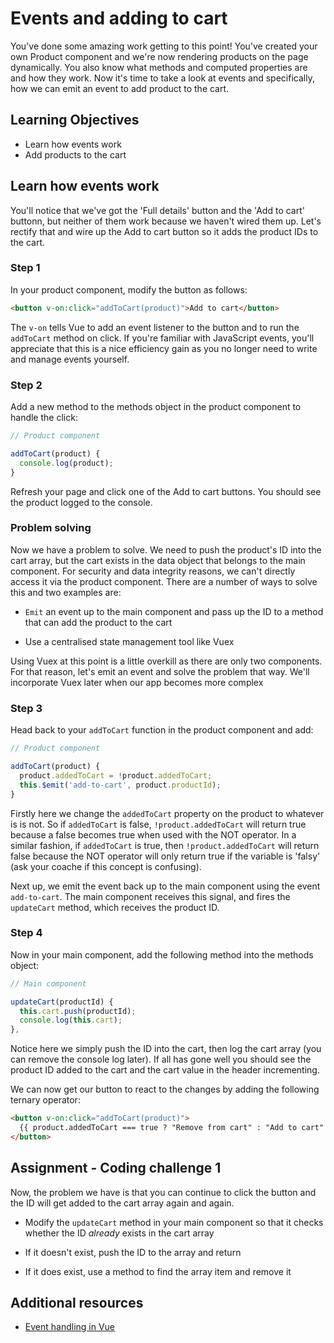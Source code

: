 # Events and adding to cart

You've done some amazing work getting to this point! You've created your own Product component and we're now rendering products on the page dynamically. You also know what methods and computed properties are and how they work. Now it's time to take a look at events and specifically, how we can emit an event to add product to the cart.

## Learning Objectives

- Learn how events work
- Add products to the cart

## Learn how events work

You'll notice that we've got the 'Full details' button and the 'Add to cart' buttonn, but neither of them work because we haven't wired them up. Let's rectify that and wire up the Add to cart button so it adds the product IDs to the cart.

### Step 1

In your product component, modify the button as follows:

```html
<button v-on:click="addToCart(product)">Add to cart</button>
```

The `v-on` tells Vue to add an event listener to the button and to run the `addToCart` method on click. If you're familiar with JavaScript events, you'll appreciate that this is a nice efficiency gain as you no longer need to write and manage events yourself.

### Step 2

Add a new method to the methods object in the product component to handle the click:

```javascript
// Product component

addToCart(product) {
  console.log(product);
}
```

Refresh your page and click one of the Add to cart buttons. You should see the product logged to the console.

### Problem solving

Now we have a problem to solve. We need to push the product's ID into the cart array, but the cart exists in the data object that belongs to the main component. For security and data integrity reasons, we can't directly access it via the product component. There are a number of ways to solve this and two examples are:

- `Emit` an event up to the main component and pass up the ID to a method that can add the product to the cart

- Use a centralised state management tool like Vuex

Using Vuex at this point is a little overkill as there are only two components. For that reason, let's emit an event and solve the problem that way. We'll incorporate Vuex later when our app becomes more complex

### Step 3

Head back to your `addToCart` function in the product component and add:

```javascript
// Product component

addToCart(product) {
  product.addedToCart = !product.addedToCart;
  this.$emit('add-to-cart', product.productId);
}
```

Firstly here we change the `addedToCart` property on the product to whatever is is not. So if `addedToCart` is false, `!product.addedToCart` will return true because a false becomes true when used with the NOT operator. In a similar fashion, if `addedToCart` is true, then `!product.addedToCart` will return false because the NOT operator will only return true if the variable is 'falsy' (ask your coache if this concept is confusing).

Next up, we emit the event back up to the main component using the event `add-to-cart`. The main component receives this signal, and fires the `updateCart` method, which receives the product ID.

### Step 4

Now in your main component, add the following method into the methods object:

```javascript
// Main component

updateCart(productId) {
  this.cart.push(productId);
  console.log(this.cart);
},
```

Notice here we simply push the ID into the cart, then log the cart array (you can remove the console log later). If all has gone well you should see the product ID added to the cart and the cart value in the header incrementing.

We can now get our button to react to the changes by adding the following ternary operator:

```html
<button v-on:click="addToCart(product)">
  {{ product.addedToCart === true ? "Remove from cart" : "Add to cart" }}
</button>
```

## Assignment - Coding challenge 1

Now, the problem we have is that you can continue to click the button and the ID will get added to the cart array again and again.

- Modify the `updateCart` method in your main component so that it checks whether the ID _already_ exists in the cart array

- If it doesn't exist, push the ID to the array and return

- If it does exist, use a method to find the array item and remove it

## Additional resources

- [Event handling in Vue](https://vuejs.org/v2/guide/events.html)
